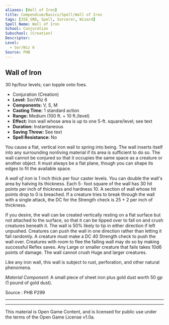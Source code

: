 ```yaml
---
aliases: [Wall of Iron]
title: Compendium/Basics/Spell/Wall of Iron
tags: [35E_SRD, Spell, Sorcerer, Wizard]
Spell Name: Wall of Iron
School: Conjuration
Subschool: (Creation)
Descriptor: 
Level:
  - Sor/Wiz 6
Source: PHB
---
```



## Wall of Iron

30 hp/four levels; can topple onto foes.

*   Conjuration (Creation)
*   **Level:** Sor/Wiz 6
*   **Components:** V, S, M
*   **Casting Time:** 1 standard action
*   **Range:** Medium (100 ft. + 10 ft./level)
*   **Effect:** Iron wall whose area is up to one 5-ft. square/level; see text
*   **Duration:** Instantaneous
*   **Saving Throw:** See text
*   **Spell Resistance:** No

<p>You cause a flat, vertical iron wall to spring into being. The wall inserts itself into any surrounding nonliving material if its area is sufficient to do so. The wall cannot be conjured so that it occupies the same space as a creature or another object. It must always be a flat plane, though you can shape its edges to fit the available space.</p><p>A <i>wall of iron</i> is 1 inch thick per four caster levels. You can double the wall's area by halving its thickness. Each 5- foot square of the wall has 30 hit points per inch of thickness and hardness 10. A section of wall whose hit points drop to 0 is breached. If a creature tries to break through the wall with a single attack, the DC for the Strength check is 25 + 2 per inch of thickness.</p><p>If you desire, the wall can be created vertically resting on a flat surface but not attached to the surface, so that it can be tipped over to fall on and crush creatures beneath it. The wall is 50% likely to tip in either direction if left unpushed. Creatures can push the wall in one direction rather than letting it fall randomly. A creature must make a DC 40 Strength check to push the wall over. Creatures with room to flee the falling wall may do so by making successful Reflex saves. Any Large or smaller creature that fails takes 10d6 points of damage. The wall cannot crush Huge and larger creatures.</p><p>Like any iron wall, this wall is subject to rust, perforation, and other natural phenomena.</p><p><i>Material Component:</i> A small piece of sheet iron plus gold dust worth 50 gp (1 pound of gold dust).</p>

Source : PHB P299

---

---

This material is Open Game Content, and is licensed for public use under
the terms of the Open Game License v1.0a.
